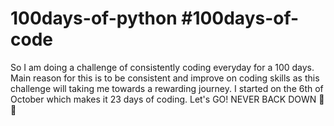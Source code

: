 # 100days-of-python #100days-of-code
So I am doing a challenge of consistently coding everyday for a 100 days.
Main reason for this is to be consistent and improve on coding skills as this challenge will taking me towards a rewarding journey.
I started on the 6th of October which makes it 23 days of coding. 
Let's GO! NEVER BACK DOWN 💪🙏

